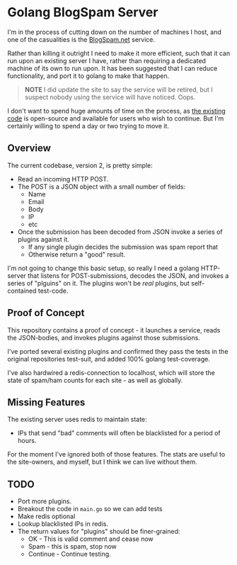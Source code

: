 # Golang BlogSpam Server

I'm in the process of cutting down on the number of machines I host,
and one of the casualities is the [BlogSpam.net](https://blogspam.net/) service.

Rather than killing it outright I need to make it more efficient, such
that it can run upon an existing server I have, rather than requiring a dedicated machine of its own to run upon.  It has been suggested that I can reduce functionality, and port it to golang to make that happen.

> **NOTE** I did update the site to say the service will be retired, but I suspect nobody using the service will have noticed.  Oops.

I don't want to spend huge amounts of time on the process, as [the
existing code](https://github.com/skx/blogspam.js) is open-source and
available for users who wish to continue.  But I'm certainly willing to
spend a day or two trying to move it.

## Overview

The current codebase, version 2, is pretty simple:

* Read an incoming HTTP POST.
* The POST is a JSON object with a small number of fields:
    * Name
    * Email
    * Body
    * IP
    * etc
* Once the submission has been decoded from JSON invoke a series of plugins against it.
    * If any single plugin decides the submission was spam report that
    * Otherwise return a "good" result.

I'm not going to change this basic setup, so really I need a golang HTTP-server that listens for POST-submissions, decodes the JSON, and invokes a series of "plguins" on it.  The plugins won't be _real_ plugins, but self-contained test-code.


## Proof of Concept

This repository contains a proof of concept - it launches a service, reads the JSON-bodies, and invokes plugins against those submissions.

I've ported several existing plugins and confirmed they pass the tests in the original repositories test-suit, and added 100% golang test-coverage.

I've also hardwired a redis-connection to localhost, which will store the state
of spam/ham counts for each site - as well as globally.

## Missing Features

The existing server uses redis to maintain state:

* IPs that send "bad" comments will often be blacklisted for a period of hours.

For the moment I've ignored both of those features.  The stats are useful to the site-owners, and myself, but I think we can live without them.

## TODO

* Port more plugins.
* Breakout the code in `main.go` so we can add tests
* Make redis optional
* Lookup blacklisted IPs in redis.
* The return values for "plugins" should be finer-grained:
   * OK - This is valid comment and cease now
   * Spam - this is spam, stop now
   * Continue - Continue testing.
